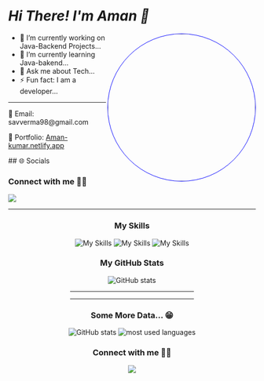 
<h1 align="left"> <i>Hi There! I'm Aman 👋 </i></h1>
<img style="border:1px solid blue; border-radius:50%" align="right" width="300px"  src="https://irfantariq.com/images/banner.gif">

*   🔭 I’m currently working on Java-Backend Projects...
*   🌱 I’m currently learning Java-bakend...
*   💬 Ask me about Tech...
*   ⚡ Fun fact: I am a developer...
<hr>
📧 Email: savverma98@gmail.com<br>

💼 Portfolio: [Aman-kumar.netlify.app](https://amanprofile.netlify.app/)



<div align="left">
## 🌐 Socials
<h3>Connect with me 🙋🏻</h3>
<a href="https://www.linkedin.com/in/aman-kumar-201b3016b" target="_blank" >
  <img src="https://skillicons.dev/icons?i=linkedin"></a>
</div>
<hr/>
<div align="center">
<!-- <img src="https://komarev.com/ghpvc/?username=sav98aman&style=for-the-badge"/> -->
</div>

<div align="center">
<!-- <img alt="followers count" src="https://custom-icon-badges.herokuapp.com/github/followers/sav98aman?style=for-the-badge&logo=person-add&label=Followers&logoColor=white"/> -->

<!-- <img alt="stars count" src="https://custom-icon-badges.herokuapp.com/badge/dynamic/json?logo=star&label=Stars&style=for-the-badge&query=%24.stars&url=https://api.github-star-counter.workers.dev/user/sav98aman"/> -->
</div>

<div align="center">
<!-- <a href="https://wakatime.com/@2fc99edb-7b44-4c2d-9d7b-35326eca8ec0"><img src="https://wakatime.com/badge/user/2fc99edb-7b44-4c2d-9d7b-35326eca8ec0.svg?style=for-the-badge" alt="Total time coded since Jan 22 2022" /></a> -->
</div>

<div align="center">
<h3>My Skills</h3>
  <img aling="left" src="https://skillicons.dev/icons?i=java,maven,hibernate,spring,mysql,idea,aws"alt="My Skills"/>
  <img aling="left" src="https://skillicons.dev/icons?i=html,css,js,visualstudio,netlify,webpack"alt="My Skills"/>
  <img aling="left" src="https://skillicons.dev/icons?i=matlab,md,github"alt="My Skills"/>
  
  <h3>My GitHub Stats</h3>
  <img src="https://github-readme-stats.vercel.app/api?username=sav98aman&show_icons=true&&coountprivate=true&theme=react&hide_title=true" alt="GitHub stats"/>
  <hr width="50%"/>

  <hr width="50%"/>
   <h3>Some More Data... 😁</h3>
  <img src="https://github-readme-streak-stats.herokuapp.com/?user=sav98aman&theme=dark" alt="GitHub stats"/>
  <img alt="most used languages" src="https://github-readme-stats.vercel.app/api/top-langs/?username=sav98aman&layout=compact&langs_count=8&theme=react" />
</div>


<!-- Most Popular Repository -->
<!-- <div align="center">
  <h3>Some of my cool repositories</h3>
  <img src="https://github-readme-stats.vercel.app/api/pin/?username=sav98aman&repo=stock_price_prediction_application&theme=react"/>
  <img src="https://github-readme-stats.vercel.app/api/pin/?username=sav98aman&repo=cagey-bIte-6066&theme=react&langs_count=5"/>
  <img src="https://github-readme-stats.vercel.app/api/pin/?username=sav98aman&repo=Spotify-clone&theme=react"/>
  <img src="https://github-readme-stats.vercel.app/api/pin/?username=sav98aman&repo=Fraazo-Clone&theme=react&langs_count=5"/>
</div> -->


<div align="center">
<h3>Connect with me 🙋🏻</h3>
<a href="https://www.linkedin.com/in/aman-kumar-201b3016b" target="_blank">
  <img src="https://skillicons.dev/icons?i=linkedin">
</a>

</div>

